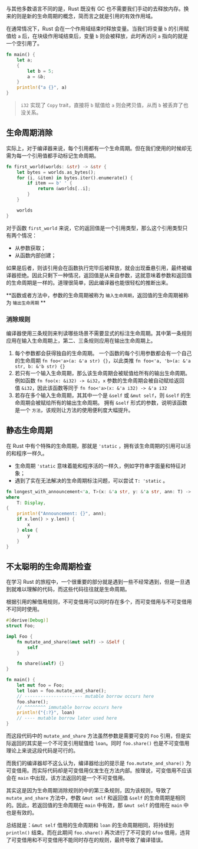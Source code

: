 与其他多数语言不同的是，Rust 既没有 GC 也不需要我们手动的去释放内存。换来的则是新的生命周期的概念，简而言之就是引用的有效作用域。

在通常情况下，Rust 会在一个作用域结束时释放变量。当我们将变量 `b` 的引用赋值给 `a` 后，在块级作用域结束后，变量 `b` 则会被释放，此时再访问 `a` 指向的就是一个空引用了。

```rust
fn main() {
    let a;
    {
        let b = 5;
        a = &b;
    }
    println!("a {}", a)
}
```

> `i32` 实现了 `Copy` trait，直接将 `b` 赋值给 `a` 则会拷贝值，从而 `b` 被丢弃了也没关系。

## 生命周期消除

实际上，对于编译器来说，每个引用都有一个生命周期。但在我们使用的时候却无需为每一个引用值都手动标记生命周期。

```rust
fn first_world(worlds: &str) -> &str {
    let bytes = worlds.as_bytes();
    for (i, &item) in bytes.iter().enumerate() {
        if item == b' ' {
            return &worlds[..i];
        }
    }

    worlds
}
```

对于函数 `first_world` 来说，它的返回值是一个引用类型，那么这个引用类型只有两个情况：

* 从参数获取；
* 从函数内部创建；

如果是后者，则该引用会在函数执行完毕后被释放，就会出现垂悬引用，最终被编译器拒绝。因此只剩下一种情况，返回值是从来自参数，这就意味着参数和返回值的生命周期是一样的。道理很简单，因此编译器也能很轻松的推断出来。

**函数或者方法中，参数的生命周期被称为 `输入生命周期`，返回值的生命周期被称为 `输出生命周期` **

### 消除规则

编译器使用三条规则来判读哪些场景不需要显式的标注生命周期。其中第一条规则应用在输入生命周期上，第二、三条规则应用在输出生命周期上。

1. 每个参数都会获得独自的生命周期。
	一个函数的每个引用参数都会有一个自己的生命周期 `fn foo<'a>(a: &'a str) {}`，以此类推 `fn foo<'a, 'b>(a: &'a str, b: &'b str) {}`
2. 若只有一个输入生命周期，那么该生命周期会被赋值给所有的输出生命周期。
	例如函数 `fn foo(x: &i32) -> &i32`，`x` 参数的生命周期会被自动赋给返回值 `&i32`，因此该函数等同于 `fn foo<'a>(x: &'a i32) -> &'a i32`
3. 若存在多个输入生命周期，其其中一个是 `&self` 或 `&mut self`，则 `&self` 的生命周期会被赋给所有的输出生命周期。
	拥有 `&self` 形式的参数，说明该函数是一个 `方法`，该规则让方法的使用便利度大幅提升。

## 静态生命周期

在 Rust 中有个特殊的生命周期，那就是 `'static` ，拥有该生命周期的引用可以活的和程序一样久。

* 生命周期 `'static` 意味着能和程序活的一样久，例如字符串字面量和特征对象；
* 遇到了实在无法解决的生命周期标注问题，可以尝试 `T: 'static` 。

```rust
fn longest_with_announcement<'a, T>(x: &'a str, y: &'a str, ann: T) -> &'a str
where
    T: Display,
{
    println!("Announcement: {}", ann);
    if x.len() > y.len() {
        x
    } else {
        y
    }
}
```

## 不太聪明的生命周期检查

在学习 Rust 的旅程中，一个很重要的部分就是遇到一些不经常遇到，但是一旦遇到就难以理解的代码，而这些代码往往就是生命周期。

根据引用的解借用规则，不可变借用可以同时存在多个，而可变借用与不可变借用不可同时使用。

```rust
#[derive(Debug)]
struct Foo;

impl Foo {
    fn mutate_and_share(&mut self) -> &Self {
        self
    }

    fn share(&self) {}
}

fn main() {
    let mut foo = Foo;
    let loan = foo.mutate_and_share();
	// ---------------------- mutable borrow occurs here
    foo.share();
	// ^^^^^^^^ immutable borrow occurs here
    println!("{:?}", loan)
	// ---- mutable borrow later used here
}
```

而这段代码中的 `mutate_and_share` 方法虽然参数是需要可变的 `Foo` 引用，但是实际返回的其实是一个不可变引用赋值给 `loan`。同时 `foo.share()` 也是不可变借用理论上来说这段代码是可行的。

而我们的编译器却不这么认为，编译器给出的提示是 `foo.mutate_and_share()` 为可变借用。而实际代码却是可变借用仅发生在方法内部。按理说，可变借用不应该会在 `main` 中出现，该方法返回的是一个不可变借用。

其实这是因为生命周期消除规则的中的第三条规则，因为该规则，导致了 `mutate_and_share` 方法中，参数 `&mut self` 和返回值 `&self` 的生命周期是相同的。因此，若返回值的生命周期在 `main` 中有效，那 `&mut self` 的借用在 `main` 中也是有效的。

总结就是：`&mut self` 借用的生命周期和 `loan` 的生命周期相同，将持续到 `println()` 结束。而在此期间 `foo.share()` 再次进行了不可变的 `&foo` 借用，违背了可变借用和不可变借用不能同时存在的规则，最终导致了编译错误。